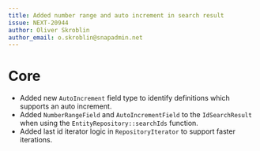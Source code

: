 ```yaml
---
title: Added number range and auto increment in search result
issue: NEXT-20944
author: Oliver Skroblin
author_email: o.skroblin@snapadmin.net
---
```

# Core
* Added new `AutoIncrement` field type to identify definitions which supports an auto increment.
* Added `NumberRangeField` and `AutoIncrementField` to the `IdSearchResult` when using the `EntityRepository::searchIds` function.
* Added last id iterator logic in `RepositoryIterator` to support faster iterations.
